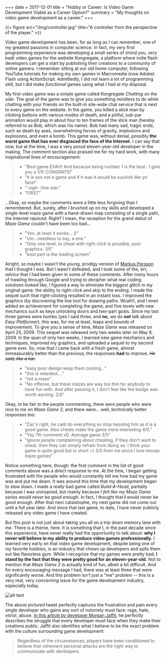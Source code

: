 +++
date = 2017-12-01
title = "Hobby or Career: Is Video Game Development Viable as a Career Option?"
summary = "My thoughts on video game development as a career."
+++

{{< figure src="/img/controller.jpg" title="A controller from the perspective of the player." >}}

Video game development has been, for as long as I can remember, one of my greatest passions in computer science. In fact, my very first programming experience was developing a small series of (mind you, *very* bad) video games for the website Kongregate, a platform where indie flash developers can get a start by publishing their creations to a community of online gamers. I remember sitting at our old home computer, following YouTube tutorials for making my own games in Macromedia (now Adobe) Flash using ActionScript. Admittedly, I did not learn a lot of programming skill, but I did make *functional* games using what I had at my disposal.

My first video game was a simple game called *Kongregate Chatting on the side*. The goal of the game was to give you something mindless to do while chatting with your friends on the built-in site-wide chat service that is next to every game on the website. In the game, you killed a stick man by clicking buttons with various modes of death, and a pitiful, sub-par animation would play in about four to ten frames of the stick man (hereby referred to as Bob, which was his name). Bob had many sad, tragic ends, such as death by axes, overwhelming forces of gravity, implosions and explosions, and even a bomb. This game was, without denial, possibly **the worst game that has ever disgraced the face of the Internet.** I can say that now, but at the time, I was a very proud eleven-year-old developer in the making. The comment section also praised me for my hard work, with many inspirational lines of encouragement:

> * "Best game EVAH! And because being number 1 is the best.. I give you a 1/5! CONGRATS!"
> * "It is soo not a game and if it was it would be suckish like yo' face!"
> * "-sigh- One star."
> * "FIRST"

...Okay, so maybe the comments were a little less forgiving than I remembered. But, surely, after I brushed up on my skills and developed a single-level maze game with a hand-drawn map consisting of a single path, the Internet rejoiced. Right? I mean, the reception for the grand debut of *Maze Game* couldn't have been too bad...

> * "Yes..at least it works... 2"
> * "Um...needless to say, a one."
> * "Only one level, to cheat with right-click is possible, poor graphics. 1/5"
> * "best part is the loading screen"

Alright, so maybe I wasn't the young, prodigy version of [Markus Persson](https://en.wikipedia.org/wiki/Markus_Persson) that I thought I was. But I wasn't defeated, and I took some of the, err, *advice* that I had been given in some of these comments. After many hours of trawling through Google and trying to decipher what real coding solutions looked like, I figured a way to eliminate the biggest glitch in my original game: the ability to right-click and skip to the ending. I made the sequel such that right-clicking resulted in an instant loss. I improved the graphics (by discovering the line tool for drawing paths. Woah!), and I even added an achievement for completing the game, and five levels with new mechanics such as keys unlocking doors and two-part goals. Since my last three games were bombs (yes I said three, and **no,** we do _**not**_ talk about *Easy Platformer*), this was, for me at least, leaps and bounds of improvement. To give you a sense of time, *Maze Game* was released on April 25, 2009. This sequel was released only two weeks later on May 9, 2009. In the span of only two weeks, I learned new game mechanics and techniques, improved my graphics, and uploaded a sequel to my second game ever. So, now that I came back with a fresh game, almost immeasurably better than the previous, the responses **had** to improve. *~~He said, like a liar.~~*

> * "easy poor design keep them coming..."
> * "this is retarded...."
> * "not a maze"
> * "No offense, but these mazes are way too thin for anybody to have fun with. And after passing it, I don't feel like the badge was worth earning. 2/5"

Okay, to be fair to the people commenting, there *were* people who were nice to me on *Maze Game 2*, and there were... well, *technically* better responses too:

> * "Zac's right, he cant do everything so stop hassling him as it is a good game. Also cheats make the game more interesting 4/5."
> * "Yay 7th comment xD. Average game 3/5"
> * "Ignore people complaining about cheating, if they don't want to cheat, then they can simply refrain from doing so. I think your game is quite good but to short =) 3/5 from me since I love mouse maze games"

Notice something here, though: the first comment in the list of good comments above was a direct response to me. At the time, I began getting frustrated with the people who would constantly tell me how bad my game was and put me down. It was around this time that my development began to slow down. I made a *really* bad game called *Build-A-Head*, partially because I was uninspired, but mainly because *I felt like my Maze Game series would never be good enough*. In fact, I thought that _**I**_ would never be good enough. After that next catastrophe, my next game did not come out until a full year later. And since that last game, to date, I have never publicly released any video game I have created.

But this post is not just about taking you all on a trip down memory lane with me. There is a theme, here. It is something that I, in the past decade since this experience, have never really had the opportunity to talk about: **why I never will believe in my ability to produce video games professionally.** I learned very early on that video game development, despite being one of my favorite hobbies, is an industry that chews up developers and spits them out like flavorless gum. While I recognize that my games were pretty bad, **I stand by the fact that they were pretty good for an eleven-year-old.** Not to mention that *Maze Game 2* is actually kind of fun, albeit a bit difficult. And for every encouraging message I had, there was at least three that were significantly worse. And this problem isn't just a "me" problem -- this is a very real, very concerning issue for the game development industry, especially today.

![alt text](/img/gamedev_tweet.png "The sad truth of game development.")

The above pictured tweet perfectly captures the frustration and pain every single developer who gains any sort of notoriety must face: rage, hate, vitriol, abuse. [In this article by developer Morgan Jaffit](https://medium.com/@morganjaffit/the-cost-of-doing-business-c09cc5cc8728), he perfectly describes the struggle that every developer must face when they make their creations public. Jaffit also identifies what I believe to be the exact problem with the culture surrounding game development:

>Regardless of the circumstances,
>players have been conditioned to believe that vehement personal attacks
>are the right way to communicate with developers.

